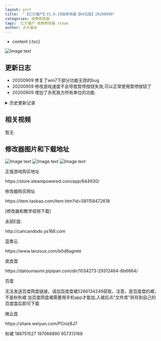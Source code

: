 ```yaml
---
layout: post
title:  "【亿万僵尸】V1.0.19版修改器【64位版】20200909"
categories: 收费修改器
tags:  亿万僵尸 收费修改器 steam 
author: 大头猫米
---
```


* content
{:toc}

![Image text](https://datoumaomi.github.io/pic/YYY/ywjs/logo.jpg)

##  更新日志
 - 20200909  修复了win7下部分功能无效的bug
 - 20200909  修改游戏速度不会导致暂停按钮失效,可以正常使用暂停按钮了
 - 20200909  增加了杀死我方所有单位的功能.






<details>
<summary>历史更新记录</summary>
<p></p>
 - 20200906  英雄士兵无敌功能可以取消
<p></p>
 - 20200906  重新录制了教学视频
<p></p>
 - 20200903  增加了游戏速度修改,可自定义速度
<p></p>
 - 20200903  增加了快速建筑,可自由开启或取消
<p></p>
 - 20200903  增加了快速生产单位,可自由开启或取消
<p></p>
 - 20200903  修正了超级建筑修改,可自由开启或取消建筑无敌、加存储、加人口、减需求等功能
<p></p>
 - 20200903  调整了资源修改界面,资源修改和资源检索放在一起使用更方便
 <p></p>
 - 20200817  修复科技点修改无效的bug
 <p></p>
 - 20200804  更新修改器支持1.0.19版本(仅限64位版系统)
<p></p>
</details>

## 相关视频
暂无

## 修改器图片和下载地址

![Image text](https://datoumaomi.github.io/pic/YYY/ywjs/1.jpg)
![Image text](https://datoumaomi.github.io/pic/YYY/ywjs/2.jpg)
![Image text](https://datoumaomi.github.io/pic/YYY/ywjs/3.jpg)


<p>正版游戏购买地址</p>
<p>https://store.steampowered.com/app/644930/</p>
<p></p>
<p>修改器购买网址</p>
<p>https://item.taobao.com/item.htm?id=581158472618</p>
<p></p>
<p>[修改器和教学视频下载]</p>
<p>永硕E盘:</p>
<p>http://cancandodo.ys168.com</p>
<p></p>
<p>蓝奏云</p>
<p>https://www.lanzoux.com/b0d8agmte</p>
<p></p>
<p>皮皮盘</p>
<p>https://datoumaomi.pipipan.com/dir/1034273-29312464-6b6664/</p>
<p></p>
<p>百度</p>
<p>无法发送百度网盘链接，请加百度盘裙5286134249获取，注意，是百度盘的裙，不是秋秋裙
加百度网盘裙需要用手机app才能加,入裙后点"文件库"转存到自己的百度盘后即可下载</p>
<p></p>
<p>微云盘</p>
<p></p>
<p>https://share.weiyun.com/PCniz8J7</p>

<p>秋裙 188751527 197066890 957313169</p>
